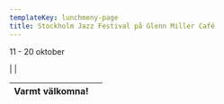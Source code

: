 ```yaml
---
templateKey: lunchmeny-page
title: Stockholm Jazz Festival på Glenn Miller Café
---
```

11 - 20 oktober




| 
                                            |

| Varmt välkomna!                                                                   |        |
| --------------------------------------------------------------------------------- | ------ |
